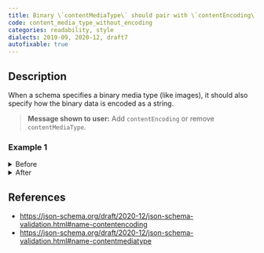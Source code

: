 ```yaml
---
title: Binary \`contentMediaType\` should pair with \`contentEncoding\`
code: content_media_type_without_encoding
categories: readability, style
dialects: 2019-09, 2020-12, draft7
autofixable: true
---
```


## Description
When a schema specifies a binary media type (like images), it should also specify how the binary data is encoded as a string.

> **Message shown to user:**
> Add `contentEncoding` or remove `contentMediaType`.

### Example 1
<details><summary>Before</summary>

```json
{
  "$schema": "https://json-schema.org/draft/2020-12/schema",
  "type": "string",
  "contentMediaType": "image/png"
}
```
</details>

<details><summary>After</summary>

```json
{
  "$schema": "https://json-schema.org/draft/2020-12/schema",
  "type": "string",
  "contentEncoding": "base64",
  "contentMediaType": "image/png"
}
```
</details>

## References
* <https://json-schema.org/draft/2020-12/json-schema-validation.html#name-contentencoding>
* <https://json-schema.org/draft/2020-12/json-schema-validation.html#name-contentmediatype>
